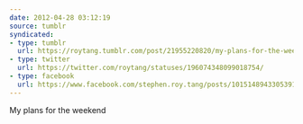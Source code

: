 ```yaml
---
date: 2012-04-28 03:12:19
source: tumblr
syndicated:
- type: tumblr
  url: https://roytang.tumblr.com/post/21955220820/my-plans-for-the-weekend
- type: twitter
  url: https://twitter.com/roytang/statuses/196074348099018754/
- type: facebook
  url: https://www.facebook.com/stephen.roy.tang/posts/10151489433053912
---
```


<p>My plans for the weekend</p>